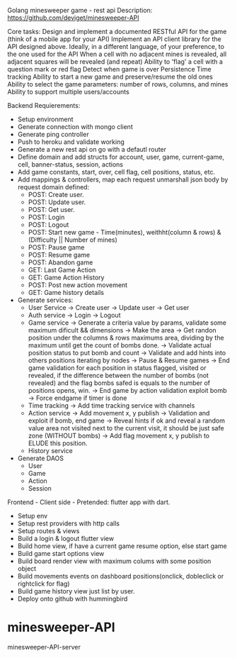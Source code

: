 Golang minesweeper game - rest api
Description: https://github.com/deviget/minesweeper-API

Core tasks:
    Design and implement a documented RESTful API for the game (think of a mobile app for your API)
    Implement an API client library for the API designed above. Ideally, in a different language, of your preference, to the one used for the API
    When a cell with no adjacent mines is revealed, all adjacent squares will be revealed (and repeat)
    Ability to 'flag' a cell with a question mark or red flag
    Detect when game is over
    Persistence
    Time tracking
    Ability to start a new game and preserve/resume the old ones
    Ability to select the game parameters: number of rows, columns, and mines
    Ability to support multiple users/accounts
    
Backend Requierements:
  - Setup environment
  - Generate connection with mongo client
  - Generate ping controller
  - Push to heroku and validate working
  - Generate a new rest api on go with a defautl router
  - Define domain and add structs for account, user, game, current-game, cell, banner-status, session, actions
  - Add game constants, start, over, cell flag, cell positions, status, etc.
  - Add mappings & controllers, map each request unmarshall json body by request domain defined: 
    - POST: Create user. 
    - POST: Update user. 
    - POST: Get user. 
    - POST: Login
    - POST: Logout 
    - POST: Start new game - Time(minutes), weithht(column & rows) & (Difficulty || Number of mines)
    - POST: Pause game
    - POST: Resume game
    - POST: Abandon game
    - GET: Last Game Action
    - GET: Game Action History
    - POST: Post new action movement
    - GET: Game history details
  - Generate services:
    - User Service
      -> Create user
      -> Update user
      -> Get user
    - Auth service
      -> Login
      -> Logout
    - Game service
      -> Generate a criteria value by params, validate some maximum dificult && dimensions
      -> Make the area
      -> Get randon position under the columns & rows maximums area, dividing by the maximum until get the count of bombs done.
      -> Validate actual position status to put  bomb and count
      -> Validate and add hints into others positions iterating by nodes
      -> Pause & Resume games
      -> End game validation for each position in status flagged, visited or revealed, if the difference between the number of bombs (not revealed) and the flag bombs safed is equals to the number of positions opens, win.
      -> End game by action validation exploit bomb
      -> Force endgame if timer is done
    - Time tracking
      -> Add time tracking service with channels
    - Action service
      -> Add movement x, y publish 
        -> Validation and exploit if bomb, end game
        -> Reveal hints if ok and reveal a random value area not visited next to the current visit, it should be just safe zone (WITHOUT bombs)
      -> Add flag movement x, y publish to ELUDE this position.
    - History service
  - Generate DAOS
    - User
    - Game
    - Action
    - Session
    
Frontend - Client side - Pretended: flutter app with dart.
  - Setup env
  - Setup rest providers with http calls
  - Setup routes & views
  - Build a login & logout flutter view
  - Build home view, if have a current game resume option, else start game
  - Build game start options view
  - Build board render view with maximum colums with some position object
  - Build movements events on dashboard positions(onclick, dobleclick or rightclick for flag)
  - Build game history view just list by user.
  - Deploy onto github with hummingbird
  

# minesweeper-API
minesweeper-API-server
